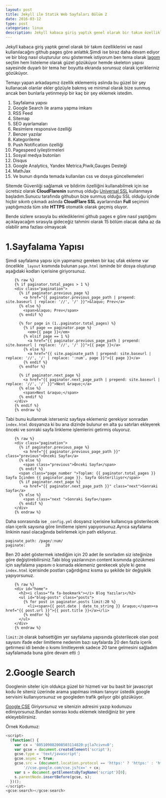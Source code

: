 ```yaml
---
layout: post
title: Jekyll ile Statik Web Sayfaları Bölüm 2
date: 2016-03-12
type: post
categories: linux
description: Jekyll kabaca giriş yaptık genel olarak bir takım özelliklerini
---
```


Jekyll kabaca giriş yaptık genel olarak bir takım özelliklerini ve nasıl kullanılacağını github pages göre anlattık.Şimdi ise biraz daha devam ediyor ve bir blog nasıl oluşturulur onu göstermek istiyorum ben tema olarak [lagom](https://github.com/swanson/lagom) seçtim hem listeleme olarak güzel gözüküyor hemde skeleton yapısı sayesinde duyarlı bir tema her boyutta ekranda sorunsuz olarak içerikleriniz gözüküyor.

Temayı yapan arkadaşımız özellik eklememiş aslında bu güzel bir şey kullanacak olanlar ekler gözüyle bakmış ve minimal olarak bize sunmuş ancak ben bunlarla yetinmeyip bir kaç bir şey eklemek istedim.

1. Sayfalama yapısı
2. Google Search ile arama yapma imkanı
3. RSS Feed
4. Sitemap
5. SEO ayarlamaları
6. Resimlere responsive özelliği
7. Benzer yazılar
8. Kategorileme
9. Push Notification özelliği
10. Pagespeed iyileştirmeleri
11. Sosyal medya butonları
12. Disqus
13. Google Analytics, Yandex Metrica,Piwik,Gauges Desteği
14. MathJax
15. Ve bunun dışında temada kullanılan css ve dosya güncellemeleri

Sitemde Güvenliği sağlamak ve bildirim özelliğini kullanabilmek için ise ücretsiz olarak **CloudFlarenin** sunmuş olduğu [Universal SSL](https://www.cloudflare.com/ssl/) kullanmaya başladım.Sunucu tarafında githubun bize sunmuş olduğu SSL olduğu içinde hiçbir sıkıntı çıkmadı aslında **CloudFlare SSL** ayarlarından **Full** seçimini yaptığımızda tüm site **HTTPS** otomatik olarak geçmiş oluyor.

Bende sizlere sırasıyla bu eklediklerimi github pages e göre nasıl yaptığımı açıklayacağım sırasıyla gideceğiz tahmini olarak 15 bölüm olacak daha az da olabilir ama fazlası olmayacak

# 1.Sayfalama Yapısı

Şimdi sayfalama yapısı için yapmamız gereken bir kaç ufak ekleme var öncelikle `_layout` kısmında bulunan `page.html` isminde bir dosya oluşturup aşağıdaki kodları içerisine giriyorsunuz.

```
    {% raw %}
    {% if paginator.total_pages > 1 %}
    <div class="pagination">
      {% if paginator.previous_page %}
        <a href="{{ paginator.previous_page_path | prepend: site.baseurl | replace: '//', '/' }}">&laquo; Prev</a>
      {% else %}
        <span>&laquo; Prev</span>
      {% endif %}

      {% for page in (1..paginator.total_pages) %}
        {% if page == paginator.page %}
          <em>{{ page }}</em>
        {% elsif page == 1 %}
          <a href="{{ paginator.previous_page_path | prepend: site.baseurl | replace: '//', '/' }}">{{ page }}</a>
        {% else %}
          <a href="{{ site.paginate_path | prepend: site.baseurl | replace: '//', '/' | replace: ':num', page }}">{{ page }}</a>
        {% endif %}
      {% endfor %}

      {% if paginator.next_page %}
        <a href="{{ paginator.next_page_path | prepend: site.baseurl | replace: '//', '/' }}">Next &raquo;</a>
      {% else %}
        <span>Next &raquo;</span>
      {% endif %}
    </div>
    {% endif %}
    {% endraw %}
```

Tabi bunu kullanmak isterseniz sayfaya eklemeniz gerekiyor sonradan `index.html` dosyanıza ki bu ana dizinde bulunur en alta şu satırları ekleyerek önceki ve sonraki sayfa linkleme işlemlerini getirmiş oluyoruz.

```
    {% raw %}
    <div class="pagination">
      {% if paginator.previous_page %}
        <a href="{{ paginator.previous_page_path }}" class="previous">Önceki Sayfa</a>
      {% else %}
        <span class="previous">Önceki Sayfa</span>
      {% endif %}
      <span class="page_number ">Toplam: {{ paginator.total_pages }} Sayfa İçinden {{ paginator.page }}. Sayfa Gösteriliyor</span>
      {% if paginator.next_page %}
        <a href="{{ paginator.next_page_path }}" class="next">Sonraki Sayfa</a>
      {% else %}
        <span class="next ">Sonraki Sayfa</span>
      {% endif %}
    </div>
    {% endraw %}
```

Daha sonrasında ise `_config.yml` dosyanız içerisine kullanıcıya gösterilecek olan içerik sayısına göre limitleme işlemi yapıyorsunuz.Ayrıca sayfalama linkinin nasıl olacağınıda belirlemek için path ekliyoruz.


```
paginate_path: /page/:num/
paginate:         20
```

Ben 20 adet göstermek istediğim için 20 adet ile sınırladım siz isteğinize göre değiştirebilirsiniz.Tabi blog yazılarınızın content kısmında gözükmesi için sayfalama yapısını o kısmada eklemeniz gerekecek şöyle ki gene `index.html` içerisinde postları çağırdığınız kısma şu şekilde bir değişiklik yapıyorsunuz.

```
    {% raw %}
    <div id="home">
      <h2><i class="fa fa-bookmark"></i> Blog Yazıları</h2>
      <ul id="blog-posts" class="posts">
        {% for post in paginator.posts limit:20 %}
          <li><span>{{ post.date | date_to_string }} &raquo;</span><a href="{{ post.url }}">{{ post.title }}</a></li>
        {% endfor %}
      </ul>
    </div>
    {% endraw %}
```

`limit:20` olarak bahsettiğim yer sayfalama yapısında gösterilecek olan post sayısını ifade eder limitleme nedenim bazı sayfalarda 20 den fazla içerik getirmesi idi bende o kısmı limitleyerek sadece 20 tane gelmesini sağladım sayfalamada buna göre devam etti :)

# 2.Google Search

Googlenin siteler için oldukça güzel bir hizmeti var bu basit bir javascript kodu ile siteniz üzerinde arama yapılması imkanı tanıyor üstedik google servisini kullanıyorsunuz ve googleden trafik geliyor gibi gözüküyor.

[Google CSE](https://cse.google.com/cse/all) Giriyorsunuz ve sitenizin adresini yazıp kodunuzu ediniyorsunuz.Bundan sonrası kodu eklemek istediğiniz bir yere ekleyebilirsiniz.

Örnek Kodumuz:

```javascript
<script>
  (function() {
    var cx = '005109082008503114820:pjla7civnv0';
    var gcse = document.createElement('script');
    gcse.type = 'text/javascript';
    gcse.async = true;
    gcse.src = (document.location.protocol == 'https:' ? 'https:' : 'http:') +
        '//cse.google.com/cse.js?cx=' + cx;
    var s = document.getElementsByTagName('script')[0];
    s.parentNode.insertBefore(gcse, s);
  })();
</script>
<gcse:search></gcse:search>
```
